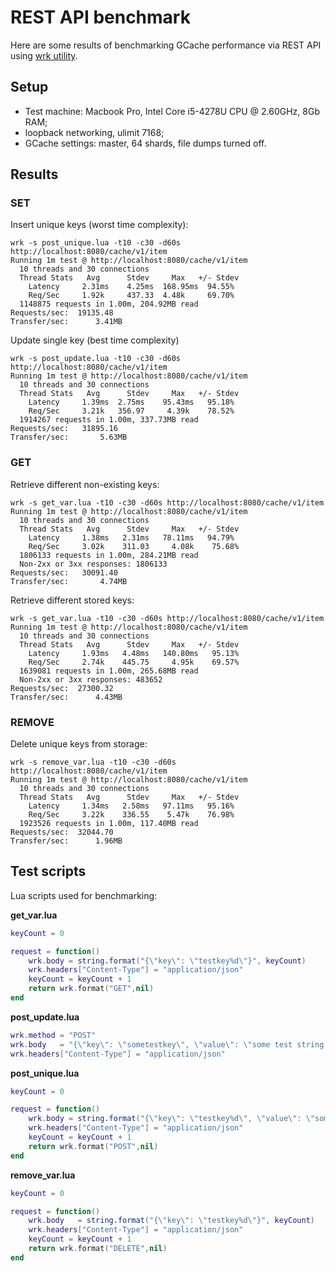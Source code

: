 # REST API benchmark

Here are some results of benchmarking GCache performance via REST API using [wrk utility](https://github.com/wg/wrk).

## Setup


* Test machine: Macbook Pro, Intel Core i5-4278U CPU @ 2.60GHz,
8Gb RAM;
* loopback networking, ulimit 7168;
* GCache settings: master, 64 shards, file dumps turned off.


## Results

### SET

Insert unique keys (worst time complexity):

```
wrk -s post_unique.lua -t10 -c30 -d60s http://localhost:8080/cache/v1/item
Running 1m test @ http://localhost:8080/cache/v1/item
  10 threads and 30 connections
  Thread Stats   Avg      Stdev     Max   +/- Stdev
    Latency     2.31ms    4.25ms  168.95ms  94.55%
    Req/Sec     1.92k     437.33  4.48k     69.70%
  1148875 requests in 1.00m, 204.92MB read
Requests/sec:  19135.48
Transfer/sec:      3.41MB
```


Update single key (best time complexity)

```
wrk -s post_update.lua -t10 -c30 -d60s http://localhost:8080/cache/v1/item
Running 1m test @ http://localhost:8080/cache/v1/item
  10 threads and 30 connections
  Thread Stats   Avg      Stdev     Max   +/- Stdev
    Latency     1.39ms  2.75ms    95.43ms   95.18%
    Req/Sec     3.21k   356.97     4.39k    78.52%
  1914267 requests in 1.00m, 337.73MB read
Requests/sec:   31895.16
Transfer/sec:       5.63MB
```

### GET

Retrieve different non-existing keys:

```
wrk -s get_var.lua -t10 -c30 -d60s http://localhost:8080/cache/v1/item
Running 1m test @ http://localhost:8080/cache/v1/item
  10 threads and 30 connections
  Thread Stats   Avg      Stdev     Max   +/- Stdev
    Latency     1.38ms   2.31ms   78.11ms   94.79%
    Req/Sec     3.02k    311.03     4.08k    75.68%
  1806133 requests in 1.00m, 284.21MB read
  Non-2xx or 3xx responses: 1806133
Requests/sec:   30091.40
Transfer/sec:       4.74MB
```

Retrieve different stored keys:

```
wrk -s get_var.lua -t10 -c30 -d60s http://localhost:8080/cache/v1/item
Running 1m test @ http://localhost:8080/cache/v1/item
  10 threads and 30 connections
  Thread Stats   Avg      Stdev     Max   +/- Stdev
    Latency     1.93ms   4.48ms   140.80ms   95.13%
    Req/Sec     2.74k    445.75     4.95k    69.57%
  1639081 requests in 1.00m, 265.68MB read
  Non-2xx or 3xx responses: 483652
Requests/sec:  27300.32
Transfer/sec:      4.43MB
```

### REMOVE

Delete unique keys from storage:

```
wrk -s remove_var.lua -t10 -c30 -d60s http://localhost:8080/cache/v1/item
Running 1m test @ http://localhost:8080/cache/v1/item
  10 threads and 30 connections
  Thread Stats   Avg      Stdev     Max   +/- Stdev
    Latency     1.34ms   2.58ms   97.11ms   95.16%
    Req/Sec     3.22k    336.55    5.47k    76.98%
  1923526 requests in 1.00m, 117.40MB read
Requests/sec:  32044.70
Transfer/sec:      1.96MB
```


## Test scripts

Lua scripts used for benchmarking:

**get_var.lua**

```lua
keyCount = 0

request = function()
    wrk.body = string.format("{\"key\": \"testkey%d\"}", keyCount)
    wrk.headers["Content-Type"] = "application/json"
    keyCount = keyCount + 1
    return wrk.format("GET",nil)
end

```

**post_update.lua**

```lua
wrk.method = "POST"
wrk.body   = "{\"key\": \"sometestkey\", \"value\": \"some test string here\", \"ttl\": 60}"
wrk.headers["Content-Type"] = "application/json"
```

**post_unique.lua**

```lua
keyCount = 0

request = function()
    wrk.body = string.format("{\"key\": \"testkey%d\", \"value\": \"some test string here\", \"ttl\": 600}", keyCount)
    wrk.headers["Content-Type"] = "application/json"
    keyCount = keyCount + 1
    return wrk.format("POST",nil)
end

```

**remove_var.lua**

```lua
keyCount = 0

request = function()
    wrk.body   = string.format("{\"key\": \"testkey%d\"}", keyCount)
    wrk.headers["Content-Type"] = "application/json"
    keyCount = keyCount + 1
    return wrk.format("DELETE",nil)
end
```
